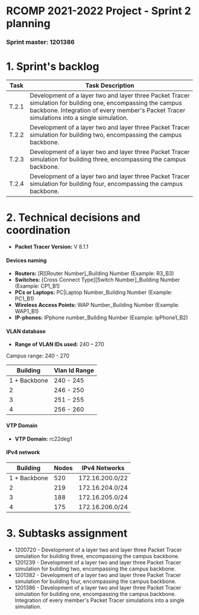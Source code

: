 RCOMP 2021-2022 Project - Sprint 2 planning
===========================================
### Sprint master: 1201386 ###

# 1. Sprint's backlog #
| Task | Task Description                                                                                                                                                                                                 |
|------|------------------------------------------------------------------------------------------------------------------------------------------------------------------------------------------------------------------|
|T.2.1 | Development of a layer two and layer three Packet Tracer simulation for building one, encompassing the campus backbone. Integration of every member's Packet Tracer simulations into a single simulation.        |
|T.2.2 | Development of a layer two and layer three Packet Tracer simulation for building two, encompassing the campus backbone.                                                                                          |
|T.2.3 | Development of a layer two and layer three Packet Tracer simulation for building three, encompassing the campus backbone.                                                                                        |
|T.2.4 | Development of a layer two and layer three Packet Tracer simulation for building four, encompassing the campus backbone.                                                                                         |


# 2. Technical decisions and coordination #
* **Packet Tracer Version:** V 8.1.1

#### Devices naming
* **Routers:** [R][Router Number]_Building Number (Example: R3_B3)
* **Switches:** [Cross Connect Type][Switch Number]_Building Number (Example: CP1_B1)
* **PCs or Laptops:** PC|Laptop Number_Building Number (Example: PC1_B1)
* **Wireless Access Points:** WAP Number_Building Number (Example: WAP1_B1)
* **IP-phones:** IPphone number_Building Number (Example: ipPhone1_B2)

#### VLAN database
* **Range of VLAN IDs used:** 240 – 270

Campus range: 240 - 270

| Building    | Vlan Id Range |
| ----------- | -----------   |
| 1 + Backbone|  240 - 245    |
| 2           |  246 - 250	  |
| 3           |  251 - 255	  |
| 4           |  256 - 260	  |


####   VTP Domain
* **VTP Domain:** rc22deg1

#### IPv4 network

| Building    | Nodes  |IPv4 Networks    | 
|-------------|--------|-----------------|
|1 + Backbone | 520    |172.16.200.0/22  |
|2            | 219    |172.16.204.0/24  |
|3            | 188    |172.16.205.0/24  |
|4            | 175    |172.16.206.0/24  |


# 3. Subtasks assignment #
* 1200720 - Development of a layer two and layer three Packet Tracer simulation for building three, encompassing the campus backbone.
* 1201239 - Development of a layer two and layer three Packet Tracer simulation for building two, encompassing the campus backbone.
* 1201382 - Development of a layer two and layer three Packet Tracer simulation for building four, encompassing the campus backbone.
* 1201386 - Development of a layer two and layer three Packet Tracer simulation for building one, encompassing the campus backbone. Integration of every member's Packet Tracer simulations into a single simulation.
  


